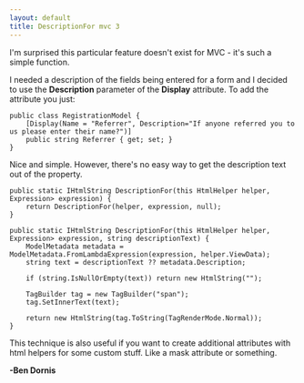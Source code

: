 ```yaml
---
layout: default
title: DescriptionFor mvc 3
---
```


I'm surprised this particular feature doesn't exist for MVC - it's such a simple function.

I needed a description of the fields being entered for a form and I decided to use the <strong>Description</strong> parameter of the <strong>Display</strong> attribute. To add the attribute you just:

<pre><code>public class RegistrationModel {
    [Display(Name = "Referrer", Description="If anyone referred you to us please enter their name?")]
    public string Referrer { get; set; }
}
</code></pre>

Nice and simple. However, there's no easy way to get the description text out of the property. 

<pre><code>public static IHtmlString DescriptionFor<TModel, TValue>(this HtmlHelper<TModel> helper, Expression<Func<TModel, TValue>> expression) {
    return DescriptionFor<TModel, TValue>(helper, expression, null);
}

public static IHtmlString DescriptionFor<TModel, TValue>(this HtmlHelper<TModel> helper, Expression<Func<TModel, TValue>> expression, string descriptionText) {
    ModelMetadata metadata = ModelMetadata.FromLambdaExpression(expression, helper.ViewData);
    string text = descriptionText ?? metadata.Description;

    if (string.IsNullOrEmpty(text)) return new HtmlString("");

    TagBuilder tag = new TagBuilder("span");
    tag.SetInnerText(text);

    return new HtmlString(tag.ToString(TagRenderMode.Normal));
}
</code></pre>

This technique is also useful if you want to create additional attributes with html helpers for some custom stuff. Like a mask attribute or something.

<strong>-Ben Dornis</strong>